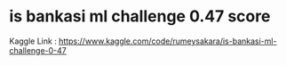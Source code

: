 # is bankasi ml challenge 0.47 score

Kaggle Link : https://www.kaggle.com/code/rumeysakara/is-bankasi-ml-challenge-0-47

